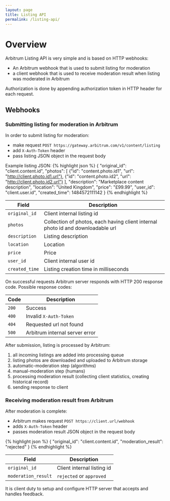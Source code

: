 ```yaml
---
layout: page
title: Listing API
permalink: /listing-api/
---
```


# Overview

Arbitrum Listing API is very simple and is based on HTTP webhooks:

* An Arbitrum webhook that is used to submit listing for moderation
* a client webhook that is used to receive moderation result when listing was moderated in Arbitrum

Authorization is done by appending authorization token in HTTP header for each request.

## Webhooks

### Submitting listing for moderation in Arbitrum

In order to submit listing for moderation:

* make request ```POST https://gateway.arbitrum.com/v1/content/listing```
* add `X-Auth-Token` header
* pass listing JSON object in the request body

Example listing JSON:
{% highlight json %}
{
  "original_id": "client.content.id",
  "photos": [
    {"id": "content.photo.id1", "url": "http://client.photo.id1.url"},
    {"id": "content.photo.id2", "url": "http://client.photo.id2.url"}
  ],
  "description": "Marketplace content description",
  "location": "United Kingdom",
  "price": "£99.99",
  "user_id": "client.user.id",
  "created_time": 1484572111142
}
{% endhighlight %}

| Field  | Description |
| ------------- | ------------- |
| `original_id` | Client internal listing id |
| `photos` | Collection of photos, each having client internal photo id and downloadable url |
| `description` | Listing description |
| `location` | Location |
| `price` | Price  |
| `user_id` | Client internal user id |
| `created_time` | Listing creation time in milliseconds |

On successful requests Arbitrum server responds with HTTP 200 response code.
Possible response codes:

| Code  | Description |
| ------------- | ------------- |
| `200` | Success |
| `400` | Invalid `X-Auth-Token` |
| `404` | Requested url not found |
| `500` | Arbitrum internal server error |

After submission, listing is processed by Arbitrum:

1. all incoming listings are added into processing queue
2. listing photos are downloaded and uploaded to Arbitrum storage
3. automatic-moderation step (algorithms)
4. manual-moderation step (humans)
5. processing moderation result (collecting client statistics, creating historical record)
6. sending response to client

### Receiving moderation result from Arbitrum

After moderation is complete:

* Arbitrum makes request ```POST https://client.url/webhook```
* adds `X-Auth-Token` header
* passes moderation result JSON object in the request body

{% highlight json %}
{
  "original_id": "client.content.id",
  "moderation_result": "rejected"
}
{% endhighlight %}

| Field  | Description |
| ------------- | ------------- |
| `original_id` | Client internal listing id |
| `moderation_result` | `rejected` or `approved` |

It is client duty to setup and configure HTTP server that accepts and handles feedback.